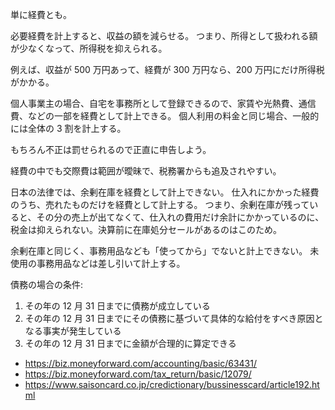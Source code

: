 単に経費とも。

必要経費を計上すると、収益の額を減らせる。
つまり、所得として扱われる額が少なくなって、所得税を抑えられる。

例えば、収益が 500 万円あって、経費が 300 万円なら、200 万円にだけ所得税がかかる。

個人事業主の場合、自宅を事務所として登録できるので、家賃や光熱費、通信費、などの一部を経費として計上できる。
個人利用の料金と同じ場合、一般的には全体の 3 割を計上する。

もちろん不正は罰せられるので正直に申告しよう。

経費の中でも交際費は範囲が曖昧で、税務署からも追及されやすい。

日本の法律では、余剰在庫を経費として計上できない。
仕入れにかかった経費のうち、売れたものだけを経費として計上する。
つまり、余剰在庫が残っていると、その分の売上が出てなくて、仕入れの費用だけ余計にかかっているのに、税金は抑えられない。決算前に在庫処分セールがあるのはこのため。

余剰在庫と同じく、事務用品なども「使ってから」でないと計上できない。
未使用の事務用品などは差し引いて計上する。

債務の場合の条件:

1. その年の 12 月 31 日までに債務が成立している
2. その年の 12 月 31 日までにその債務に基づいて具体的な給付をすべき原因となる事実が発生している
3. その年の 12 月 31 日までに金額が合理的に算定できる

- https://biz.moneyforward.com/accounting/basic/63431/
- https://biz.moneyforward.com/tax_return/basic/12079/
- https://www.saisoncard.co.jp/credictionary/bussinesscard/article192.html
